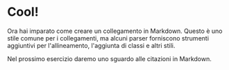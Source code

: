 # Cool!

Ora hai imparato come creare un collegamento in Markdown. Questo è uno stile comune per i collegamenti, ma alcuni parser forniscono strumenti aggiuntivi per l'allineamento, l'aggiunta di classi e altri stili.

Nel prossimo esercizio daremo uno sguardo alle citazioni in Markdown.
